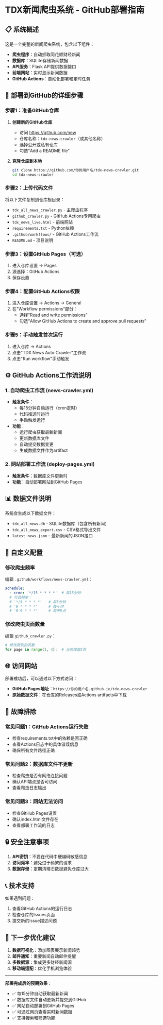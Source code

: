 # TDX新闻爬虫系统 - GitHub部署指南

## 📋 系统概述

这是一个完整的新闻爬虫系统，包含以下组件：
- **爬虫程序**：自动抓取同花顺财经新闻
- **数据库**：SQLite存储新闻数据
- **API服务**：Flask API提供数据接口
- **前端网站**：实时显示新闻数据
- **GitHub Actions**：自动化部署和定时任务

## 🚀 部署到GitHub的详细步骤

### 步骤1：准备GitHub仓库

1. **创建新的GitHub仓库**
   - 访问 https://github.com/new
   - 仓库名称：`tdx-news-crawler`（或其他名称）
   - 选择公开或私有仓库
   - 勾选"Add a README file"

2. **克隆仓库到本地**
   ```bash
   git clone https://github.com/你的用户名/tdx-news-crawler.git
   cd tdx-news-crawler
   ```

### 步骤2：上传代码文件

将以下文件复制到仓库根目录：
- `tdx_all_news_crawler.py` - 主爬虫程序
- `github_crawler.py` - GitHub Actions专用爬虫
- `tdx_news_live.html` - 前端网站
- `requirements.txt` - Python依赖
- `.github/workflows/` - GitHub Actions工作流
- `README.md` - 项目说明

### 步骤3：设置GitHub Pages（可选）

1. 进入仓库设置 → Pages
2. 源选择：GitHub Actions
3. 保存设置

### 步骤4：配置GitHub Actions权限

1. 进入仓库设置 → Actions → General
2. 在"Workflow permissions"部分：
   - 选择"Read and write permissions"
   - 勾选"Allow GitHub Actions to create and approve pull requests"

### 步骤5：手动触发首次运行

1. 进入仓库 → Actions
2. 点击"TDX News Auto Crawler"工作流
3. 点击"Run workflow"手动触发

## ⚙️ GitHub Actions工作流说明

### 1. 自动爬虫工作流 (news-crawler.yml)
- **触发条件**：
  - 每15分钟自动运行（cron定时）
  - 代码推送时运行
  - 手动触发运行
- **功能**：
  - 运行爬虫获取最新新闻
  - 更新数据库文件
  - 自动提交数据变更
  - 生成数据文件作为artifact

### 2. 网站部署工作流 (deploy-pages.yml)
- **触发条件**：数据库文件更新时
- **功能**：自动部署网站到GitHub Pages

## 📊 数据文件说明

系统会生成以下数据文件：
- `tdx_all_news.db` - SQLite数据库（包含所有新闻）
- `tdx_all_news_export.csv` - CSV格式导出文件
- `latest_news.json` - 最新新闻的JSON接口

## 🔧 自定义配置

### 修改爬虫频率
编辑 `.github/workflows/news-crawler.yml`：
```yaml
schedule:
  - cron: '*/15 * * * *'  # 每15分钟
  # 可选频率：
  # '*/5 * * * *'   # 每5分钟
  # '0 * * * *'     # 每小时
  # '0 9 * * *'     # 每天9点
```

### 修改爬虫页面数量
编辑 `github_crawler.py`：
```python
# 修改爬取的页数
for page in range(1, 4):  # 当前爬取3页
```

## 🌐 访问网站

部署成功后，可以通过以下方式访问：
- **GitHub Pages地址**：`https://你的用户名.github.io/tdx-news-crawler`
- **原始数据文件**：在仓库的Releases或Actions artifacts中下载

## 🐛 故障排除

### 常见问题1：GitHub Actions运行失败
- 检查requirements.txt中的依赖是否正确
- 查看Actions日志中的具体错误信息
- 确保所有文件路径正确

### 常见问题2：数据库文件不更新
- 检查爬虫是否有网络连接问题
- 确认API端点是否可访问
- 查看爬虫日志输出

### 常见问题3：网站无法访问
- 检查GitHub Pages设置
- 确认index.html文件存在
- 查看部署工作流的日志

## 🔒 安全注意事项

1. **API密钥**：不要在代码中硬编码敏感信息
2. **访问频率**：避免过于频繁的请求
3. **数据存储**：定期清理旧数据避免仓库过大

## 📞 技术支持

如果遇到问题：
1. 查看GitHub Actions的运行日志
2. 检查仓库的Issues页面
3. 提交新的Issue描述问题

## 🎯 下一步优化建议

1. **数据可视化**：添加图表展示新闻趋势
2. **邮件通知**：重要新闻自动邮件提醒
3. **多数据源**：集成更多财经新闻源
4. **移动端适配**：优化手机浏览体验

---

**部署完成后的预期效果**：
- ✅ 每15分钟自动获取最新新闻
- ✅ 数据库文件自动更新并提交到GitHub
- ✅ 网站自动部署到GitHub Pages
- ✅ 可通过网页查看实时新闻数据
- ✅ 支持搜索和筛选功能